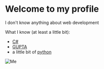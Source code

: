# Welcome to my profile

I don't know anything about web development

What I know (at least a little bit):
- [C#](https://en.wikipedia.org/wiki/C_Sharp_(programming_language))
- [GUPTA](https://de.wikipedia.org/wiki/Gupta_Team_Developer)
- a little bit of [python](https://en.wikipedia.org/wiki/Python_(programming_language))

![Me](https://img-9gag-fun.9cache.com/photo/aYoLPrV_700bwp.webp)
